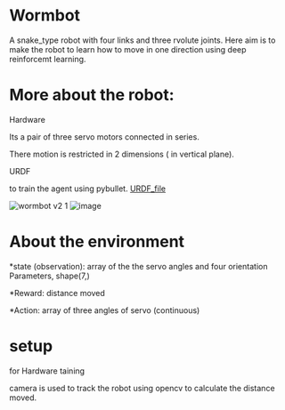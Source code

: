 # Wormbot

A snake_type robot with four links and three rvolute joints. Here aim is to make the robot to learn how to move in one direction using deep reinforcemt learning.

# More about the robot:

Hardware
  
  Its a pair of three servo motors connected in series.

  There motion is restricted in 2 dimensions ( in vertical plane).

URDF

  to train the agent using pybullet. [URDF_file]()
  
  ![wormbot v2 1](https://github.com/INAENTTS/Wormbot_DRL/assets/120380768/4644c392-0eed-4d92-9093-0fb31d0a04f2)
  ![image](https://github.com/INAENTTS/Wormbot_DRL/assets/120380768/a7d0a32b-ae98-4c60-b997-3c5e30f58067)


  
# About the environment

  *state (observation): array of the the servo angles and four orientation Parameters, shape(7,) 

  *Reward: distance moved

  *Action: array of three angles of servo (continuous)

# setup

for Hardware taining

  camera is used to track the robot using opencv to calculate the distance moved.
  
